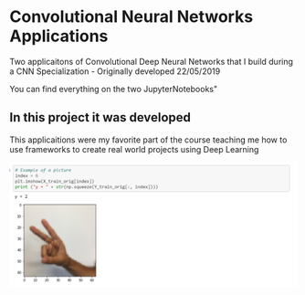 # Convolutional Neural Networks Applications

Two applicaitons of Convolutional Deep Neural Networks that I build during a CNN Specialization - Originally developed 22/05/2019

You can find everything on the two JupyterNotebooks"

## In this project it was developed 
This applicaitions were my favorite part of the course teaching me how to use frameworks to create real world projects using Deep Learning


<img src="Images/example.png" width="850">

